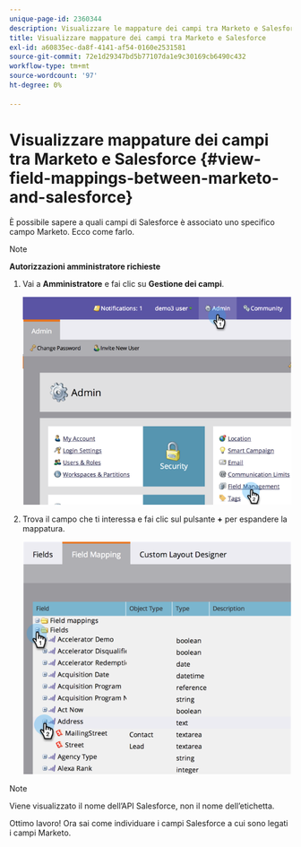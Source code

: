 ```yaml
---
unique-page-id: 2360344
description: Visualizzare le mappature dei campi tra Marketo e Salesforce - Documenti Marketo - Documentazione del prodotto
title: Visualizzare mappature dei campi tra Marketo e Salesforce
exl-id: a60835ec-da8f-4141-af54-0160e2531581
source-git-commit: 72e1d29347bd5b77107da1e9c30169cb6490c432
workflow-type: tm+mt
source-wordcount: '97'
ht-degree: 0%

---
```


# Visualizzare mappature dei campi tra Marketo e Salesforce {#view-field-mappings-between-marketo-and-salesforce}

È possibile sapere a quali campi di Salesforce è associato uno specifico campo Marketo. Ecco come farlo.

>[!NOTE]
>
>**Autorizzazioni amministratore richieste**

1. Vai a **Amministratore** e fai clic su **Gestione dei campi**.

   ![](assets/image2014-9-19-9-3a54-3a26.png)

1. Trova il campo che ti interessa e fai clic sul pulsante **+** per espandere la mappatura.

   ![](assets/image2014-9-19-9-3a54-3a34.png)

>[!NOTE]
>
>Viene visualizzato il nome dell’API Salesforce, non il nome dell’etichetta.

Ottimo lavoro! Ora sai come individuare i campi Salesforce a cui sono legati i campi Marketo.
